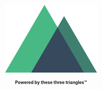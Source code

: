 <div align="center">

![Nuxty Mc Nuxt Face](.readme/nuxt.png)

#### Powered by these three triangles™

</div>